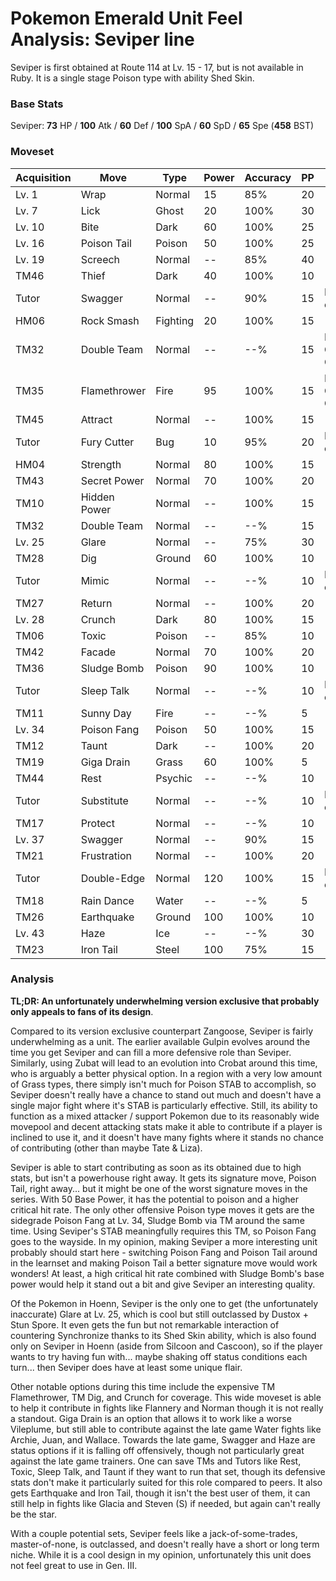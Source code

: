 # Pokemon Emerald Unit Feel Analysis: Seviper line

Seviper is first obtained at Route 114 at Lv. 15 - 17, but is not available in Ruby. It is a single stage Poison type with ability Shed Skin.

### Base Stats

Seviper: **73** HP / **100** Atk / **60** Def / **100** SpA / **60** SpD / **65** Spe (**458** BST)

### Moveset

| Acquisition | Move         | Type     | Power | Accuracy | PP | Notes              |
|-------------|--------------|----------|-------|----------|----|--------------------|
| Lv. 1       | Wrap         | Normal   | 15    | 85%      | 20 |                    |
| Lv. 7       | Lick         | Ghost    | 20    | 100%     | 30 |                    |
| Lv. 10      | Bite         | Dark     | 60    | 100%     | 25 |                    |
| Lv. 16      | Poison Tail  | Poison   | 50    | 100%     | 25 |                    |
| Lv. 19      | Screech      | Normal   | --    | 85%      | 40 |                    |
| TM46        | Thief        | Dark     | 40    | 100%     | 10 |                    |
| Tutor       | Swagger      | Normal   | --    | 90%      | 15 | Emerald only       |
| HM06        | Rock Smash   | Fighting | 20    | 100%     | 15 |                    |
| TM32        | Double Team  | Normal   | --    | --%      | 15 | Buy at Game Corner |
| TM35        | Flamethrower | Fire     | 95    | 100%     | 15 | Buy at Game Corner |
| TM45        | Attract      | Normal   | --    | 100%     | 15 |                    |
| Tutor       | Fury Cutter  | Bug      | 10    | 95%      | 20 | Emerald only       |
| HM04        | Strength     | Normal   | 80    | 100%     | 15 |                    |
| TM43        | Secret Power | Normal   | 70    | 100%     | 20 |                    |
| TM10        | Hidden Power | Normal   | --    | 100%     | 15 |                    |
| TM32        | Double Team  | Normal   | --    | --%      | 15 |                    |
| Lv. 25      | Glare        | Normal   | --    | 75%      | 30 |                    |
| TM28        | Dig          | Ground   | 60    | 100%     | 10 |                    |
| Tutor       | Mimic        | Normal   | --    | --%      | 10 | Emerald only       |
| TM27        | Return       | Normal   | --    | 100%     | 20 |                    |
| Lv. 28      | Crunch       | Dark     | 80    | 100%     | 15 |                    |
| TM06        | Toxic        | Poison   | --    | 85%      | 10 |                    |
| TM42        | Facade       | Normal   | 70    | 100%     | 20 |                    |
| TM36        | Sludge Bomb  | Poison   | 90    | 100%     | 10 |                    |
| Tutor       | Sleep Talk   | Normal   | --    | --%      | 10 | Emerald only       |
| TM11        | Sunny Day    | Fire     | --    | --%      | 5  |                    |
| Lv. 34      | Poison Fang  | Poison   | 50    | 100%     | 15 |                    |
| TM12        | Taunt        | Dark     | --    | 100%     | 20 |                    |
| TM19        | Giga Drain   | Grass    | 60    | 100%     | 5  |                    |
| TM44        | Rest         | Psychic  | --    | --%      | 10 |                    |
| Tutor       | Substitute   | Normal   | --    | --%      | 10 | Emerald only       |
| TM17        | Protect      | Normal   | --    | --%      | 10 |                    |
| Lv. 37      | Swagger      | Normal   | --    | 90%      | 15 |                    |
| TM21        | Frustration  | Normal   | --    | 100%     | 20 |                    |
| Tutor       | Double-Edge  | Normal   | 120   | 100%     | 15 | Emerald only       |
| TM18        | Rain Dance   | Water    | --    | --%      | 5  |                    |
| TM26        | Earthquake   | Ground   | 100   | 100%     | 10 |                    |
| Lv. 43      | Haze         | Ice      | --    | --%      | 30 |                    |
| TM23        | Iron Tail    | Steel    | 100   | 75%      | 15 |                    |

### Analysis

**TL;DR: An unfortunately underwhelming version exclusive that probably only appeals to fans of its design**.

Compared to its version exclusive counterpart Zangoose, Seviper is fairly underwhelming as a unit. The earlier available Gulpin evolves around the time you get Seviper and can fill a more defensive role than Seviper. Similarly, using Zubat will lead to an evolution into Crobat around this time, who is arguably a better physical option. In a region with a very low amount of Grass types, there simply isn't much for Poison STAB to accomplish, so Seviper doesn't really have a chance to stand out much and doesn't have a single major fight where it's STAB is particularly effective. Still, its ability to function as a mixed attacker / support Pokemon due to its reasonably wide movepool and decent attacking stats make it able to contribute if a player is inclined to use it, and it doesn't have many fights where it stands no chance of contributing (other than maybe Tate & Liza).

Seviper is able to start contributing as soon as its obtained due to high stats, but isn't a powerhouse right away. It gets its signature move, Poison Tail, right away... but it might be one of the worst signature moves in the series. With 50 Base Power, it has the potential to poison and a higher critical hit rate. The only other offensive Poison type moves it gets are the sidegrade Poison Fang at Lv. 34, Sludge Bomb via TM around the same time. Using Seviper's STAB meaningfully requires this TM, so Poison Fang goes to the wayside. In my opinion, making Seviper a more interesting unit probably should start here - switching Poison Fang and Poison Tail around in the learnset and making Poison Tail a better signature move would work wonders! At least, a high critical hit rate combined with Sludge Bomb's base power would help it stand out a bit and give Seviper an interesting quality. 

Of the Pokemon in Hoenn, Seviper is the only one to get (the unfortunately inaccurate) Glare at Lv. 25, which is cool but still outclassed by Dustox + Stun Spore. It even gets the fun but not remarkable interaction of countering Synchronize thanks to its Shed Skin ability, which is also found only on Seviper in Hoenn (aside from Silcoon and Cascoon), so if the player wants to try having fun with... maybe shaking off status conditions each turn... then Seviper does have at least some unique flair.

Other notable options during this time include the expensive TM Flamethrower, TM Dig, and Crunch for coverage. This wide moveset is able to help it contribute in fights like Flannery and Norman though it is not really a standout. Giga Drain is an option that allows it to work like a worse Vileplume, but still able to contribute against the late game Water fights like Archie, Juan, and Wallace. Towards the late game, Swagger and Haze are status options if it is falling off offensively, though not particularly great against the late game trainers. One can save TMs and Tutors like Rest, Toxic, Sleep Talk, and Taunt if they want to run that set, though its defensive stats don't make it particularly suited for this role compared to peers. It also gets Earthquake and Iron Tail, though it isn't the best user of them, it can still help in fights like Glacia and Steven (S) if needed, but again can't really be the star.

With a couple potential sets, Seviper feels like a jack-of-some-trades, master-of-none, is outclassed, and doesn't really have a short or long term niche. While it is a cool design in my opinion, unfortunately this unit does not feel great to use in Gen. III.